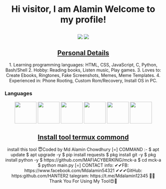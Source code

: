 <h1 align="center">Hi visitor, I am Alamin
Welcome to my profile!</h1>
<h2 align="center"></h2>
<p align="center">
<img src="https://img.shields.io/badge/Profile%20Views-1.7-blue">
<img src="https://img.shields.io/badge/Number%20Of%20Codes%20I've%20written-Nice-blue"> 
</p>
<h2 align="center"><u>Personal Details</u></h2>
<p align="center">
1. Learning programming languages: HTML, CSS, JavaScript, C, Python, Bash/Shell
2. Hobby: Reading books, Listen music, Play games.
3. Loves to: Create Ebooks, Ringtones, Fake Screenshots, Memes, Meme Templates.
4. Experienced in: Phone Rooting, Custom Rom/Recovery, Install OS in PC.
</p>
<h3>Languages</h3>
<p align="center">
<img src="https://cdn.jsdelivr.net/npm/simple-icons@3.0.1/icons/python.svg" height="70" width="70">
<img src="https://cdn.jsdelivr.net/npm/simple-icons@3.0.1/icons/java.svg" height="70" width="70">
<img src="https://cdn.jsdelivr.net/npm/simple-icons@3.0.1/icons/php.svg" height="70" width="70">
<img src="https://cdn.jsdelivr.net/npm/simple-icons@3.0.1/icons/c.svg" height="70" width="70">
<img src="https://cdn.jsdelivr.net/npm/simple-icons@3.0.1/icons/html15.svg" height="70" width="70">
<img src="https://cdn.jsdelivr.net/npm/simple-icons@3.0.1/icons/r.svg" height="70" width="70">
</p>
<h2 align="center"><u>Install tool termux commond </u></h2>
<p align="center">
install this tool 
😇Coded by Md Alamin Chowdhury 
[=] COMMAND :-
$ apt update 
$ apt upgrade -y
$ pip install requests
$ pkg install git -y 
$ pkg install python -y
$ https://github.com/MAFIACYBERKING/mck-a
$ cd mck-a
$ python main.py
[=] CONTACT info:
✔✔FB: https://www.facebook.com/Mdalamin54321
✔✔✔GitHub: https:github.com/HANTER2
talegram: https://t.me/Mdalamin12345
🥀😍 Thank You For Using My Tool😍🥀
</p>
